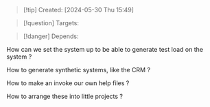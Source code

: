 
>[!tip] Created: [2024-05-30 Thu 15:49]

>[!question] Targets: 

>[!danger] Depends: 

How can we set the system up to be able to generate test load on the system ?

How to generate synthetic systems, like the CRM ?

How to make an invoke our own help files ?

How to arrange these into little projects ?